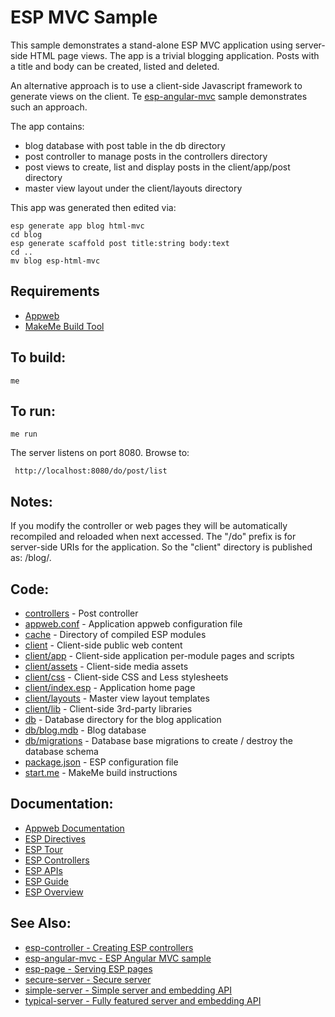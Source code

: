 ESP MVC Sample
===

This sample demonstrates a stand-alone ESP MVC application using server-side HTML page views. 
The app is a trivial blogging application.  Posts with a title and body can be created, listed and deleted.

An alternative approach is to use a client-side Javascript framework to generate views on the client.
Te [esp-angular-mvc](../esp-angular-mvc/README.md) sample demonstrates such an approach.

The app contains:
* blog database with post table in the db directory
* post controller to manage posts in the controllers directory
* post views to create, list and display posts in the client/app/post directory
* master view layout under the client/layouts directory

This app was generated then edited via:

    esp generate app blog html-mvc
    cd blog
    esp generate scaffold post title:string body:text
    cd ..
    mv blog esp-html-mvc

Requirements
---
* [Appweb](http://embedthis.com/downloads/appweb/download.esp)
* [MakeMe Build Tool](http://embedthis.com/downloads/me/download.esp)

To build:
---
    me 

To run:
---
    me run

The server listens on port 8080. Browse to: 
 
     http://localhost:8080/do/post/list

Notes:
---
If you modify the controller or web pages they will be automatically recompiled and reloaded when next accessed.
The "/do" prefix is for server-side URIs for the application. So the "client" directory is published as: /blog/.

Code:
---
* [controllers](controllers/post.c) - Post controller
* [appweb.conf](appweb.conf) - Application appweb configuration file
* [cache](cache) - Directory of compiled ESP modules
* [client](client) - Client-side public web content
* [client/app](client/app) - Client-side application per-module pages and scripts
* [client/assets](client/assets) - Client-side media assets
* [client/css](client/css) - Client-side CSS and Less stylesheets
* [client/index.esp](client/index.esp) - Application home page
* [client/layouts](client/layouts) - Master view layout templates 
* [client/lib](client/lib) - Client-side 3rd-party libraries
* [db](db) - Database directory for the blog application
* [db/blog.mdb](db/blog.mdb) - Blog database 
* [db/migrations](db/migrations) - Database base migrations to create / destroy the database schema
* [package.json](package.json) - ESP configuration file
* [start.me](start.me) - MakeMe build instructions

Documentation:
---
* [Appweb Documentation](http://embedthis.com/products/appweb/doc/index.html)
* [ESP Directives](http://embedthis.com/products/appweb/doc/guide/appweb/users/dir/esp.html)
* [ESP Tour](http://embedthis.com/products/appweb/doc/guide/esp/users/tour.html)
* [ESP Controllers](http://embedthis.com/products/appweb/doc/guide/esp/users/controllers.html)
* [ESP APIs](http://embedthis.com/products/appweb/doc/api/esp.html)
* [ESP Guide](http://embedthis.com/products/appweb/doc/guide/esp/users/index.html)
* [ESP Overview](http://embedthis.com/products/appweb/doc/guide/esp/users/using.html)

See Also:
---
* [esp-controller - Creating ESP controllers](../esp-controller/README.md)
* [esp-angular-mvc - ESP Angular MVC sample](../esp-angular-mvc/README.md)
* [esp-page - Serving ESP pages](../esp-page/README.md)
* [secure-server - Secure server](../secure-server/README.md)
* [simple-server - Simple server and embedding API](../simple-server/README.md)
* [typical-server - Fully featured server and embedding API](../typical-server/README.md)
